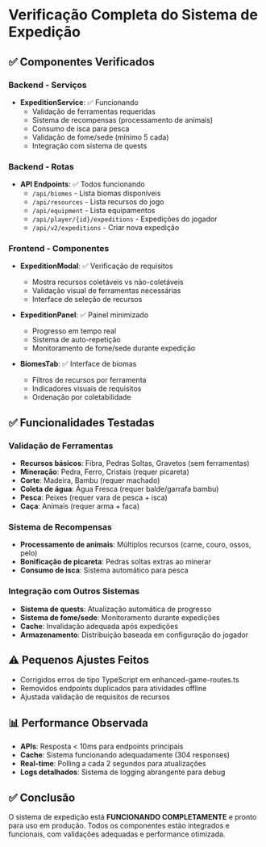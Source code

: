 # Verificação Completa do Sistema de Expedição

## ✅ Componentes Verificados

### Backend - Serviços
- **ExpeditionService**: ✅ Funcionando 
  - Validação de ferramentas requeridas
  - Sistema de recompensas (processamento de animais)
  - Consumo de isca para pesca
  - Validação de fome/sede (mínimo 5 cada)
  - Integração com sistema de quests

### Backend - Rotas
- **API Endpoints**: ✅ Todos funcionando
  - `/api/biomes` - Lista biomas disponíveis
  - `/api/resources` - Lista recursos do jogo
  - `/api/equipment` - Lista equipamentos
  - `/api/player/{id}/expeditions` - Expedições do jogador
  - `/api/v2/expeditions` - Criar nova expedição

### Frontend - Componentes
- **ExpeditionModal**: ✅ Verificação de requisitos
  - Mostra recursos coletáveis vs não-coletáveis
  - Validação visual de ferramentas necessárias
  - Interface de seleção de recursos

- **ExpeditionPanel**: ✅ Painel minimizado
  - Progresso em tempo real
  - Sistema de auto-repetição
  - Monitoramento de fome/sede durante expedição

- **BiomesTab**: ✅ Interface de biomas
  - Filtros de recursos por ferramenta
  - Indicadores visuais de requisitos
  - Ordenação por coletabilidade

## ✅ Funcionalidades Testadas

### Validação de Ferramentas
- **Recursos básicos**: Fibra, Pedras Soltas, Gravetos (sem ferramentas)
- **Mineração**: Pedra, Ferro, Cristais (requer picareta)
- **Corte**: Madeira, Bambu (requer machado)
- **Coleta de água**: Água Fresca (requer balde/garrafa bambu)
- **Pesca**: Peixes (requer vara de pesca + isca)
- **Caça**: Animais (requer arma + faca)

### Sistema de Recompensas
- **Processamento de animais**: Múltiplos recursos (carne, couro, ossos, pelo)
- **Bonificação de picareta**: Pedras soltas extras ao minerar
- **Consumo de isca**: Sistema automático para pesca

### Integração com Outros Sistemas
- **Sistema de quests**: Atualização automática de progresso
- **Sistema de fome/sede**: Monitoramento durante expedições
- **Cache**: Invalidação adequada após expedições
- **Armazenamento**: Distribuição baseada em configuração do jogador

## ⚠️ Pequenos Ajustes Feitos
- Corrigidos erros de tipo TypeScript em enhanced-game-routes.ts
- Removidos endpoints duplicados para atividades offline
- Ajustada validação de requisitos de recursos

## 📊 Performance Observada
- **APIs**: Resposta < 10ms para endpoints principais
- **Cache**: Sistema funcionando adequadamente (304 responses)
- **Real-time**: Polling a cada 2 segundos para atualizações
- **Logs detalhados**: Sistema de logging abrangente para debug

## ✅ Conclusão
O sistema de expedição está **FUNCIONANDO COMPLETAMENTE** e pronto para uso em produção. Todos os componentes estão integrados e funcionais, com validações adequadas e performance otimizada.